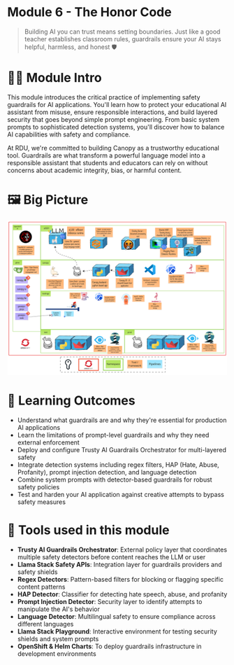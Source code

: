 # Module 6 - The Honor Code

> Building AI you can trust means setting boundaries. Just like a good teacher establishes classroom rules, guardrails ensure your AI stays helpful, harmless, and honest 🛡️

# 🧑‍🍳 Module Intro

This module introduces the critical practice of implementing safety guardrails for AI applications. You'll learn how to protect your educational AI assistant from misuse, ensure responsible interactions, and build layered security that goes beyond simple prompt engineering. From basic system prompts to sophisticated detection systems, you'll discover how to balance AI capabilities with safety and compliance.

At RDU, we're committed to building Canopy as a trustworthy educational tool. Guardrails are what transform a powerful language model into a responsible assistant that students and educators can rely on without concerns about academic integrity, bias, or harmful content.

# 🖼️ Big Picture
![big-picture-guardrails.jpg](images/big-picture-guardrails.jpg)

# 🔮 Learning Outcomes

* Understand what guardrails are and why they're essential for production AI applications
* Learn the limitations of prompt-level guardrails and why they need external enforcement
* Deploy and configure Trusty AI Guardrails Orchestrator for multi-layered safety
* Integrate detection systems including regex filters, HAP (Hate, Abuse, Profanity), prompt injection detection, and language detection
* Combine system prompts with detector-based guardrails for robust safety policies
* Test and harden your AI application against creative attempts to bypass safety measures

# 🔨 Tools used in this module

* **Trusty AI Guardrails Orchestrator**: External policy layer that coordinates multiple safety detectors before content reaches the LLM or user
* **Llama Stack Safety APIs**: Integration layer for guardrails providers and safety shields
* **Regex Detectors**: Pattern-based filters for blocking or flagging specific content patterns
* **HAP Detector**: Classifier for detecting hate speech, abuse, and profanity
* **Prompt Injection Detector**: Security layer to identify attempts to manipulate the AI's behavior
* **Language Detector**: Multilingual safety to ensure compliance across different languages
* **Llama Stack Playground**: Interactive environment for testing security shields and system prompts
* **OpenShift & Helm Charts**: To deploy guardrails infrastructure in development environments
